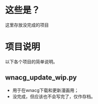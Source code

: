 # 这些是？

这里存放没完成的项目

# 项目说明

以下各个项目的简单说明。

## wnacg_update_wip.py

- 用于在wnacg下载和更新漫画用；
- 没完成，但应该也不会写完了，仅作存档。
